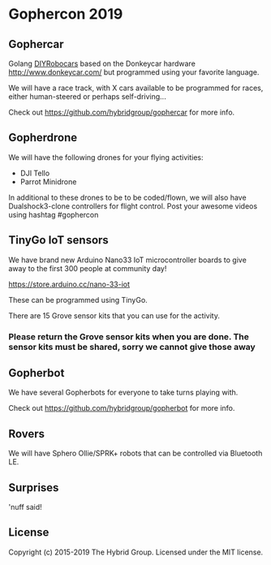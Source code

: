 # Gophercon 2019

## Gophercar

Golang [DIYRobocars](https://diyrobocars.com/) based on the Donkeycar hardware http://www.donkeycar.com/ but programmed using your favorite language.

We will have a race track, with X cars available to be programmed for races, either human-steered or perhaps self-driving...

Check out https://github.com/hybridgroup/gophercar for more info.

## Gopherdrone

We will have the following drones for your flying activities:

- DJI Tello
- Parrot Minidrone

In additional to these drones to be to be coded/flown, we will also have Dualshock3-clone controllers for flight control. Post your awesome videos using hashtag #gophercon

## TinyGo IoT sensors

We have brand new  Arduino Nano33 IoT microcontroller boards to give away to the first 300 people at community day! 

https://store.arduino.cc/nano-33-iot

These can be programmed using TinyGo.

There are 15 Grove sensor kits that you can use for the activity.

### Please return the Grove sensor kits when you are done. The sensor kits must be shared, sorry we cannot give those away

## Gopherbot

We have several Gopherbots for everyone to take turns playing with.

Check out https://github.com/hybridgroup/gopherbot for more info.

## Rovers

We will have Sphero Ollie/SPRK+ robots that can be controlled via Bluetooth LE.

## Surprises

'nuff said!

## License

Copyright (c) 2015-2019 The Hybrid Group. Licensed under the MIT license.
